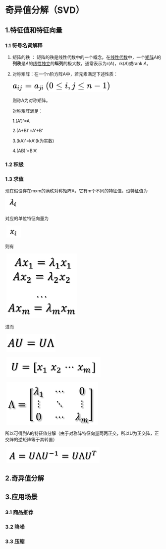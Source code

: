 #   奇异值分解（SVD）

## 1.特征值和特征向量

### 1.1 符号名词解释

1. 矩阵的秩 ： 矩阵的秩是线性代数中的一个概念。在[线性代数](https://baike.baidu.com/item/线性代数/800)中，一个[矩阵](https://baike.baidu.com/item/矩阵)*A*的**列秩**是*A*的[线性独立](https://baike.baidu.com/item/线性独立/3209637)的**纵列**的极大数，通常表示为r(*A*)，rk(*A*)或rank *A*。

2. 对称矩阵：在一个n阶方阵A中，若元素满足下述性质：

   ![对称矩阵](./img/31432d0ab5d4098b39cb953b8626bfb1.svg)

   则称A为对称矩阵。

   对称矩阵满足：

   1.(A')'=A

   2.(A+B)'=A'+B'

   3.(kA)'=kA'(k为实数)

   4.(AB)'=B'A'

### 1.2 积极



### 1.3 求值

现在假设存在mxm的满秩对称矩阵A，它有m个不同的特征值，设特征值为     ![拉姆他](img/20150123145748984)

对应的单位特征向量为

​                                ![img](img\20150123145830171)

则有

​                                 ![img](img\20150123150002344)

进而

​                                ![img](img\20150123150119033)

​                         ![img](img\20150123150331493)

​                          ![img](img\20150123150505140)

所以可得到A的特征值分解（由于对称阵特征向量两两正交，所以U为正交阵，正交阵的逆矩阵等于其转置）

​                            ![img](img\20150123150757364)





## 2.奇异值分解





## 3.应用场景

### 3.1 商品推荐



### 3.2 降噪



### 3.3 压缩







